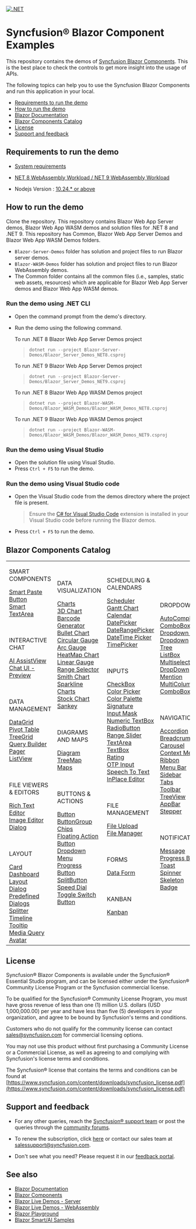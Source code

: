 [![.NET](https://github.com/syncfusion/blazor-samples/actions/workflows/dotnet.yml/badge.svg)](https://github.com/syncfusion/blazor-samples/actions/workflows/dotnet.yml)

# Syncfusion® Blazor Component Examples     

This repository contains the demos of [Syncfusion Blazor Components](https://www.syncfusion.com/blazor-components). This is the best place to check the controls to get more insight into the usage of APIs.

The following topics can help you to use the Syncfusion Blazor Components and run this application in your local. 

* [Requirements to run the demo](#requirements-to-run-the-demo)
* [How to run the demo](#how-to-run-the-demo)
* [Blazor Documentation](https://blazor.syncfusion.com/documentation/)
* [Blazor Components Catalog](#blazor-components-catalog)
* [License](#license)
* [Support and feedback](#support-and-feedback)

## Requirements to run the demo

* [System requirements](https://blazor.syncfusion.com/documentation/system-requirements/)

* [NET 8 WebAssembly Workload / NET 9 WebAssembly Workload](https://learn.microsoft.com/en-us/aspnet/core/blazor/webassembly-build-tools-and-aot?view=aspnetcore-8.0#net-webassembly-build-tools)

* Nodejs Version : [10.24.* or above](https://nodejs.org/download/release/v8.1.0/)

## How to run the demo

Clone the repository. This repository contains Blazor Web App Server demos, Blazor Web App WASM demos and solution files for .NET 8 and .NET 9. This repository has Common, Blazor Web App Server Demos and Blazor Web App WASM Demos folders.
* `Blazor-Server-Demos` folder has solution and project files to run Blazor server demos.
* `Blazor-WASM-Demos` folder has solution and project files to run Blazor WebAssembly demos.
* The Common folder contains all the common files (i.e., samples, static web assets, resources) which are applicable for Blazor Web App Server demos and Blazor Web App WASM demos.

### Run the demo using .NET CLI

* Open the command prompt from the demo's directory.
* Run the demo using the following command.
   
   To run .NET 8 Blazor Web App Server Demos project
   > `dotnet run --project Blazor-Server-Demos/Blazor_Server_Demos_NET8.csproj`

   To run .NET 9 Blazor Web App Server Demos project
   > `dotnet run --project Blazor-Server-Demos/Blazor_Server_Demos_NET9.csproj`

   To run .NET 8 Blazor Web App WASM Demos project
   > `dotnet run --project Blazor-WASM-Demos/Blazor_WASM_Demos/Blazor_WASM_Demos_NET8.csproj`

   To run .NET 9 Blazor Web App WASM Demos project
   > `dotnet run --project Blazor-WASM-Demos/Blazor_WASM_Demos/Blazor_WASM_Demos_NET9.csproj`

### Run the demo using Visual Studio

* Open the solution file using Visual Studio.
* Press `Ctrl + F5` to run the demo.

### Run the demo using Visual Studio code

* Open the Visual Studio code from the demos directory where the project file is present.

    > Ensure the [C# for Visual Studio Code](https://marketplace.visualstudio.com/items?itemName=ms-dotnettools.csharp) extension is installed in your Visual Studio code before running the Blazor demos.

* Press `Ctrl + F5` to run the demo.


## Blazor Components Catalog

<table id="table">
    <tbody>
        <colgroup>
            <col style="width: 220px">
            <col style="width: 260px">
            <col style="width: 220px">
            <col style="width: 220px">
        </colgroup>
    </tbody>
    <tr>
        <td>
            <p></p>
            <div><p class="controlcategory">SMART COMPONENTS</p></div>
            <div class="controlanchorlink"><a target="_self" href="https://blazor.syncfusion.com/demos/ai-smartpaste/annotations">Smart Paste Button</a></div>
            <div class="controlanchorlink"><a target="_self" href="https://blazor.syncfusion.com/demos/ai-smarttextarea/default">Smart TextArea</a></div>
            <p>&nbsp;</p>
            <div><p class="controlcategory">INTERACTIVE CHAT</p></div>
            <div class="controlanchorlink"><a target="_self" href="https://blazor.syncfusion.com/documentation/ai-assistview/getting-started-webapp">AI AssistView</a></div>
            <div class="controlanchorlink"><a target="_self" href="https://blazor.syncfusion.com/documentation/chat-ui/getting-started">Chat UI - Preview</a></div>
            <p>&nbsp;</p>
            <div><p class="controlcategory">DATA MANAGEMENT</p></div>
            <div class="controlanchorlink"><a target="_self" href="https://blazor.syncfusion.com/documentation/datagrid/getting-started">DataGrid</a></div>
            <div class="controlanchorlink"><a target="_self" href="https://blazor.syncfusion.com/documentation/pivot-table/getting-started">Pivot Table</a></div>
            <div class="controlanchorlink"><a target="_self" href="https://blazor.syncfusion.com/documentation/treegrid/getting-started">TreeGrid</a></div>
            <div class="controlanchorlink"><a target="_self" href="https://blazor.syncfusion.com/documentation/query-builder/getting-started">Query Builder</a></div>
            <div class="controlanchorlink"><a target="_self" href="https://blazor.syncfusion.com/documentation/pager/getting-started">Pager</a></div>
            <div class="controlanchorlink"><a target="_self" href="https://blazor.syncfusion.com/documentation/listview/getting-started">ListView</a></div>
            <p>&nbsp;</p>
            <div><p class="controlcategory">FILE VIEWERS & EDITORS</p></div>
            <div class="controlanchorlink"><a target="_self" href="https://blazor.syncfusion.com/documentation/rich-text-editor/getting-started">Rich Text Editor</a></div>
            <div class="controlanchorlink"><a target="_self" href="https://blazor.syncfusion.com/documentation/image-editor/getting-started">Image Editor</a></div>
            <div class="controlanchorlink"><a target="_self" href="https://blazor.syncfusion.com/documentation/dialog/getting-started">Dialog</a></div>
            <p>&nbsp;</p>
            <div><p class="controlcategory">LAYOUT</p></div>
            <div class="controlanchorlink"><a target="_self" href="https://blazor.syncfusion.com/documentation/card/getting-started">Card</a></div>
            <div class="controlanchorlink"><a target="_self" href="https://blazor.syncfusion.com/documentation/dashboard-layout/getting-started">Dashboard Layout</a></div>
            <div class="controlanchorlink"><a target="_self" href="https://blazor.syncfusion.com/documentation/dialog/getting-started">Dialog</a></div>
            <div class="controlanchorlink"><a target="_self" href="https://blazor.syncfusion.com/documentation/predefined-dialogs/getting-started">Predefined Dialogs</a></div>
            <div class="controlanchorlink"><a target="_self" href="https://blazor.syncfusion.com/documentation/splitter/getting-started">Splitter</a></div>
            <div class="controlanchorlink"><a target="_self" href="https://blazor.syncfusion.com/documentation/timeline/getting-started">Timeline</a></div>
            <div class="controlanchorlink"><a target="_self" href="https://blazor.syncfusion.com/documentation/tooltip/getting-started">Tooltip</a></div>
            <div class="controlanchorlink"><a target="_self" href="https://blazor.syncfusion.com/documentation/media-query/getting-started">Media Query</a></div>
            <div class="controlanchorlink"><a target="_self" href="https://blazor.syncfusion.com/documentation/avatar/getting-started">Avatar</a></div>
        </td>
        <td>
            <p></p>
            <div><p class="controlcategory">DATA VISUALIZATION</p></div>
            <div class="controlanchorlink"><a target="_self" href="https://blazor.syncfusion.com/documentation/chart/getting-started-server">Charts</a></div>
            <div class="controlanchorlink"><a target="_self" href="https://blazor.syncfusion.com/documentation/3d-chart/getting-started-with-web-app">3D Chart</a></div>
            <div class="controlanchorlink"><a target="_self" href="https://blazor.syncfusion.com/documentation/barcode/getting-started">Barcode Generator</a></div>
            <div class="controlanchorlink"><a target="_self" href="https://blazor.syncfusion.com/documentation/bullet-chart/getting-started">Bullet Chart</a></div>
            <div class="controlanchorlink"><a target="_self" href="https://blazor.syncfusion.com/documentation/circular-gauge/getting-started">Circular Gauge</a></div>
            <div class="controlanchorlink"><a target="_self" href="https://blazor.syncfusion.com/documentation/circular-gauge/getting-started">Arc Gauge</a></div>
            <div class="controlanchorlink"><a target="_self" href="https://blazor.syncfusion.com/documentation/heatmap-chart/getting-started">HeatMap Chart</a></div>
            <div class="controlanchorlink"><a target="_self" href="https://blazor.syncfusion.com/documentation/linear-gauge/getting-started">Linear Gauge</a></div>
            <div class="controlanchorlink"><a target="_self" href="https://blazor.syncfusion.com/documentation/range-selector/getting-started">Range Selector</a></div>
            <div class="controlanchorlink"><a target="_self" href="https://blazor.syncfusion.com/documentation/smith-chart/getting-started">Smith Chart</a></div>
            <div class="controlanchorlink"><a target="_self" href="https://blazor.syncfusion.com/documentation/sparkline/getting-started">Sparkline Charts</a></div>
            <div class="controlanchorlink"><a target="_self" href="https://blazor.syncfusion.com/documentation/stock-chart/getting-started">Stock Chart</a></div>
            <div class="controlanchorlink"><a target="_self" href="https://blazor.syncfusion.com/documentation/stock-chart/getting-started">Sankey</a></div>
            <p>&nbsp;</p>
            <p></p>
            <div><p class="controlcategory">DIAGRAMS AND MAPS</p></div>
            <div class="controlanchorlink"><a target="_self" href="https://blazor.syncfusion.com/documentation/diagram-component/getting-started">Diagram</a></div>
            <div class="controlanchorlink"><a target="_self" href="https://blazor.syncfusion.com/documentation/treemap/getting-started">TreeMap</a></div>
            <div class="controlanchorlink"><a target="_self" href="https://blazor.syncfusion.com/documentation/maps/getting-started">Maps</a></div>
            <p>&nbsp;</p>
            <div><p class="controlcategory">BUTTONS & ACTIONS</p></div>
            <div class="controlanchorlink"><a target="_self" href="https://blazor.syncfusion.com/documentation/button/getting-started">Button</a></div>
            <div class="controlanchorlink"><a target="_self" href="https://blazor.syncfusion.com/documentation/button-group/getting-started">ButtonGroup</a></div>
            <div class="controlanchorlink"><a target="_self" href="https://blazor.syncfusion.com/documentation/chip/getting-started">Chips</a></div>
            <div class="controlanchorlink"><a target="_self" href="https://blazor.syncfusion.com/documentation/floating-action-button/getting-started">Floating Action Button</a></div>
            <div class="controlanchorlink"><a target="_self" href="https://blazor.syncfusion.com/documentation/drop-down-menu/getting-started">Dropdown Menu</a></div>
            <div class="controlanchorlink"><a target="_self" href="https://blazor.syncfusion.com/documentation/progress-button/getting-started">Progress Button</a></div>
            <div class="controlanchorlink"><a target="_self" href="https://blazor.syncfusion.com/documentation/split-button/getting-started">SplitButton</a></div>
            <div class="controlanchorlink"><a target="_self" href="https://blazor.syncfusion.com/documentation/speeddial/getting-started">Speed Dial</a></div>
            <div class="controlanchorlink"><a target="_self" href="https://blazor.syncfusion.com/documentation/toggle-switch-button/getting-started">Toggle Switch Button</a></div>
            <p>&nbsp;</p>
            <br>
        </td>
        <td>
            <div><p class="controlcategory">SCHEDULING & CALENDARS</p></div>
            <div class="controlanchorlink"><a target="_self" href="https://blazor.syncfusion.com/documentation/scheduler/getting-started">Scheduler</a></div>
            <div class="controlanchorlink"><a target="_self" href="https://blazor.syncfusion.com/documentation/gantt-chart/getting-started">Gantt Chart</a></div>
            <div class="controlanchorlink"><a target="_self" href="https://blazor.syncfusion.com/documentation/calendar/getting-started">Calendar</a></div>
            <div class="controlanchorlink"><a target="_self" href="https://blazor.syncfusion.com/documentation/datepicker/getting-started">DatePicker</a></div>
            <div class="controlanchorlink"><a target="_self" href="https://blazor.syncfusion.com/documentation/daterangepicker/getting-started">DateRangePicker</a></div>
            <div class="controlanchorlink"><a target="_self" href="https://blazor.syncfusion.com/documentation/datetime-picker/getting-started">DateTime Picker</a></div>
            <div class="controlanchorlink"><a target="_self" href="https://blazor.syncfusion.com/documentation/timepicker/getting-started">TimePicker</a></div>
            <p>&nbsp;</p>
            <div><p class="controlcategory">INPUTS</p></div>
            <div class="controlanchorlink"><a target="_self" href="https://blazor.syncfusion.com/documentation/check-box/getting-started">CheckBox</a></div>
            <div class="controlanchorlink"><a target="_self" href="https://blazor.syncfusion.com/documentation/color-picker/getting-started">Color Picker</a></div>
            <div class="controlanchorlink"><a target="_self" href="https://blazor.syncfusion.com/documentation/color-picker/mode-and-value#rendering-palette-at-initial-load">Color Palette</a></div>
            <div class="controlanchorlink"><a target="_self" href="https://blazor.syncfusion.com/documentation/signature/getting-started">Signature</a></div>
            <div class="controlanchorlink"><a target="_self" href="https://blazor.syncfusion.com/documentation/input-mask/getting-started">Input Mask</a></div>
            <div class="controlanchorlink"><a target="_self" href="https://blazor.syncfusion.com/documentation/numeric-textbox/getting-started">Numeric TextBox</a></div>
            <div class="controlanchorlink"><a target="_self" href="https://blazor.syncfusion.com/documentation/radio-button/getting-started">RadioButton</a></div>
            <div class="controlanchorlink"><a target="_self" href="https://blazor.syncfusion.com/documentation/range-slider/getting-started">Range Slider</a></div>
            <div class="controlanchorlink"><a target="_self" href="https://blazor.syncfusion.com/documentation/textarea/getting-started">TextArea</a></div>
            <div class="controlanchorlink"><a target="_self" href="https://blazor.syncfusion.com/documentation/textbox/getting-started">TextBox</a></div>
            <div class="controlanchorlink"><a target="_self" href="https://blazor.syncfusion.com/documentation/rating/getting-started">Rating</a></div>
            <div class="controlanchorlink"><a target="_self" href="https://blazor.syncfusion.com/documentation/otp-input/getting-started">OTP Input</a></div>
            <div class="controlanchorlink"><a target="_self" href="https://blazor.syncfusion.com/documentation/speech-to-text/getting-started-web-app">Speech To Text</a></div>
            <div class="controlanchorlink"><a target="_self" href="https://blazor.syncfusion.com/documentation/in-place-editor/getting-started">InPlace Editor</a></div>
            <p>&nbsp;</p>
            <div><p class="controlcategory">FILE MANAGEMENT</p></div>
            <div class="controlanchorlink"><a target="_self" href="https://blazor.syncfusion.com/documentation/file-upload/getting-started">File Upload</a></div>
            <div class="controlanchorlink"><a target="_self" href="https://blazor.syncfusion.com/documentation/file-manager/getting-started">File Manager</a></div>
            <p>&nbsp;</p>
            <div><p class="controlcategory">FORMS</p></div>
            <div class="controlanchorlink"><a target="_self" href="https://blazor.syncfusion.com/documentation/data-form/getting-started">Data Form</a></div>
            <p>&nbsp;</p>
            <div><p class="controlcategory">KANBAN</p></div>
            <div class="controlanchorlink"><a target="_self" href="https://blazor.syncfusion.com/documentation/kanban/getting-started">Kanban</a></div>
            <p>&nbsp;</p>
        </td>
        <td>
            <p></p>
            <div><p class="controlcategory">DROPDOWNS</p></div>
            <div class="controlanchorlink"><a target="_self" href="https://blazor.syncfusion.com/documentation/autocomplete/getting-started">AutoComplete</a></div>
            <div class="controlanchorlink"><a target="_self" href="https://blazor.syncfusion.com/documentation/combobox/getting-started">ComboBox</a></div>
            <div class="controlanchorlink"><a target="_self" href="https://blazor.syncfusion.com/documentation/dropdown-list/getting-started">Dropdown List</a></div>
            <div class="controlanchorlink"><a target="_self" href="https://blazor.syncfusion.com/documentation/dropdown-tree/getting-started-with-web-app">Dropdown Tree</a></div>
            <div class="controlanchorlink"><a target="_self" href="https://blazor.syncfusion.com/documentation/listbox/getting-started">ListBox</a></div>
            <div class="controlanchorlink"><a target="_self" href="https://blazor.syncfusion.com/documentation/multiselect-dropdown/getting-started">Multiselect DropDown</a></div>
            <div class="controlanchorlink"><a target="_self" href="https://blazor.syncfusion.com/documentation/mention/getting-started">Mention</a></div>
            <div class="controlanchorlink"><a target="_self" href="https://blazor.syncfusion.com/documentation/multicolumn-combobox/getting-started-with-web-app">MultiColumn ComboBox</a></div>
            <p>&nbsp;</p>
            <div><p class="controlcategory">NAVIGATION</p></div>
            <div class="controlanchorlink"><a target="_self" href="https://blazor.syncfusion.com/documentation/accordion/getting-started">Accordion</a></div>
            <div class="controlanchorlink"><a target="_self" href="https://blazor.syncfusion.com/documentation/breadcrumb/getting-started">Breadcrumb</a></div>
            <div class="controlanchorlink"><a target="_self" href="https://blazor.syncfusion.com/documentation/carousel/getting-started">Carousel</a></div>
            <div class="controlanchorlink"><a target="_self" href="https://blazor.syncfusion.com/documentation/context-menu/getting-started">Context Menu</a></div>
            <div class="controlanchorlink"><a target="_self" href="https://blazor.syncfusion.com/documentation/ribbon/getting-started">Ribbon</a></div>
            <div class="controlanchorlink"><a target="_self" href="https://blazor.syncfusion.com/documentation/menu-bar/getting-started">Menu Bar</a></div>
            <div class="controlanchorlink"><a target="_self" href="https://blazor.syncfusion.com/documentation/sidebar/getting-started">Sidebar</a></div>
            <div class="controlanchorlink"><a target="_self" href="https://blazor.syncfusion.com/documentation/tabs/getting-started">Tabs</a></div>
            <div class="controlanchorlink"><a target="_self" href="https://blazor.syncfusion.com/documentation/toolbar/getting-started">Toolbar</a></div>
            <div class="controlanchorlink"><a target="_self" href="https://blazor.syncfusion.com/documentation/treeview/getting-started">TreeView</a></div>
            <div class="controlanchorlink"><a target="_self" href="https://blazor.syncfusion.com/documentation/appbar/getting-started">AppBar</a></div>
            <div class="controlanchorlink"><a target="_self" href="https://blazor.syncfusion.com/documentation/stepper/getting-started">Stepper</a></div>
            <p>&nbsp;</p>
            <div><p class="controlcategory">NOTIFICATION</p></div>
            <div class="controlanchorlink"><a target="_self" href="https://blazor.syncfusion.com/documentation/message/getting-started">Message</a></div>
            <div class="controlanchorlink"><a target="_self" href="https://blazor.syncfusion.com/documentation/progress-bar/getting-started">Progress Bar</a></div>
            <div class="controlanchorlink"><a target="_self" href="https://blazor.syncfusion.com/documentation/toast/getting-started">Toast</a></div>
            <div class="controlanchorlink"><a target="_self" href="https://blazor.syncfusion.com/documentation/spinner/getting-started">Spinner</a></div>
            <div class="controlanchorlink"><a target="_self" href="https://blazor.syncfusion.com/documentation/skeleton/getting-started">Skeleton</a></div>
            <div class="controlanchorlink"><a target="_self" href="https://blazor.syncfusion.com/documentation/badge/getting-started">Badge</a></div>
            <p>&nbsp;</p>
        </td>
    </tr>
</table>

## License

Syncfusion® Blazor Components is available under the Syncfusion® Essential Studio program, and can be licensed either under the Syncfusion® Community License Program or the Syncfusion commercial license.

To be qualified for the Syncfusion® Community License Program, you must have gross revenue of less than one (1) million U.S. dollars (USD 1,000,000.00) per year and have less than five (5) developers in your organization, and agree to be bound by Syncfusion's terms and conditions.

Customers who do not qualify for the community license can contact sales@syncfusion.com for commercial licensing options.

You may not use this product without first purchasing a Community License or a Commercial License, as well as agreeing to and complying with Syncfusion's license terms and conditions.

The Syncfusion® license that contains the terms and conditions can be found at
[https://www.syncfusion.com/content/downloads/syncfusion_license.pdf](https://www.syncfusion.com/content/downloads/syncfusion_license.pdf)

## Support and feedback 

* For any other queries, reach the [Syncfusion® support team](https://support.syncfusion.com/) or post the queries through the [community forums](https://www.syncfusion.com/forums?utm_source=github&utm_medium=listing&utm_campaign=blazor-samples).

* To renew the subscription, click [here](https://www.syncfusion.com/sales/products?utm_source=github&utm_medium=listing&utm_campaign=blazor-samples) or contact our sales team at <salessupport@syncfusion.com>.

* Don't see what you need? Please request it in our [feedback portal](https://www.syncfusion.com/feedback/blazor-components).

## See also

* [Blazor Documentation](https://blazor.syncfusion.com/documentation/introduction)
* [Blazor Components](https://www.syncfusion.com/blazor-components)
* [Blazor Live Demos - Server](https://blazor.syncfusion.com/demos/)
* [Blazor Live Demos - WebAssembly](https://blazor.syncfusion.com/wasm/demos/)
* [Blazor Playground](https://blazorplayground.syncfusion.com/)
* [Blazor Smart/AI Samples](https://github.com/syncfusion/smart-ai-samples)  
